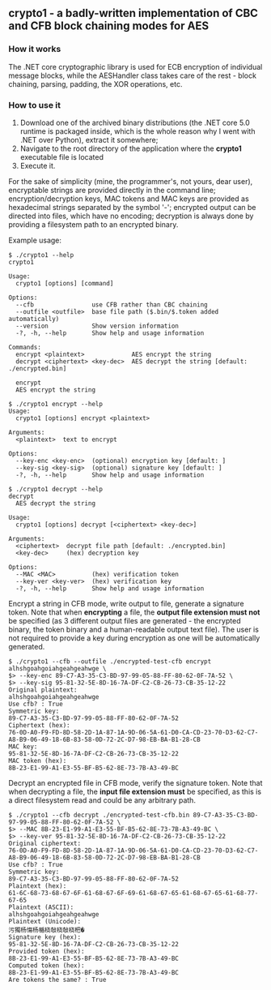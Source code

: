 ## crypto1 - a badly-written implementation of CBC and CFB block chaining modes for AES

### How it works

The .NET core cryptographic library is used for ECB encryption of individual message blocks, while the AESHandler class takes care of the rest - block chaining, parsing, padding, the XOR operations, etc.

### How to use it

1. Download one of the archived binary distributions (the .NET core 5.0 runtime is packaged inside, which is the whole reason why I went with .NET over Python), extract it somewhere;
2. Navigate to the root directory of the application where the **crypto1** executable file is located
3. Execute it.

For the sake of simplicity (mine, the programmer's, not yours, dear user), encryptable strings are provided directly in the command line; encryption/decryption keys, MAC tokens and MAC keys are provided as hexadecimal strings separated by the symbol '-'; encrypted output can be directed into files, which have no encoding; decryption is always done by providing a filesystem path to an encrypted binary.

Example usage:

```
$ ./crypto1 --help
crypto1

Usage:
  crypto1 [options] [command]

Options:
  --cfb                use CFB rather than CBC chaining
  --outfile <outfile>  base file path ($.bin/$.token added automatically)
  --version            Show version information
  -?, -h, --help       Show help and usage information

Commands:
  encrypt <plaintext>             AES encrypt the string
  decrypt <ciphertext> <key-dec>  AES decrypt the string [default: ./encrypted.bin]

  encrypt
  AES encrypt the string
```
```
$ ./crypto1 encrypt --help
Usage:
  crypto1 [options] encrypt <plaintext>

Arguments:
  <plaintext>  text to encrypt

Options:
  --key-enc <key-enc>  (optional) encryption key [default: ]
  --key-sig <key-sig>  (optional) signature key [default: ]
  -?, -h, --help       Show help and usage information
```
```
$ ./crypto1 decrypt --help
decrypt
  AES decrypt the string

Usage:
  crypto1 [options] decrypt [<ciphertext> <key-dec>]

Arguments:
  <ciphertext>  decrypt file path [default: ./encrypted.bin]
  <key-dec>     (hex) decryption key

Options:
  --MAC <MAC>          (hex) verification token
  --key-ver <key-ver>  (hex) verification key
  -?, -h, --help       Show help and usage information
```

Encrypt a string in CFB mode, write output to file, generate a signature token. Note that when **encrypting** a file, the **output file extension must not** be specified (as 3 different output files are generated - the encrypted binary, the token binary and a human-readable output text file). The user is not required to provide a key during encryption as one will be automatically generated.

```
$ ./crypto1 --cfb --outfile ./encrypted-test-cfb encrypt alhshgoahgoiahgeahgeahwge \
$> --key-enc 89-C7-A3-35-C3-BD-97-99-05-88-FF-80-62-0F-7A-52 \
$> --key-sig 95-81-32-5E-8D-16-7A-DF-C2-CB-26-73-CB-35-12-22
Original plaintext:
alhshgoahgoiahgeahgeahwge
Use cfb? : True
Symmetric key:
89-C7-A3-35-C3-BD-97-99-05-88-FF-80-62-0F-7A-52
Ciphertext (hex):
76-0D-A0-F9-FD-8D-58-2D-1A-87-1A-9D-06-5A-61-D0-CA-CD-23-70-D3-62-C7-A8-B9-06-49-18-6B-83-58-0D-72-2C-D7-98-EB-BA-B1-28-CB
MAC key:
95-81-32-5E-8D-16-7A-DF-C2-CB-26-73-CB-35-12-22
MAC token (hex):
8B-23-E1-99-A1-E3-55-BF-B5-62-8E-73-7B-A3-49-BC

```

Decrypt an encrypted file in CFB mode, verify the signature token. Note that when decrypting a file, the **input file extension must** be specified, as this is a direct filesystem read and could be any arbitrary path.

```
$ ./crypto1 --cfb decrypt ./encrypted-test-cfb.bin 89-C7-A3-35-C3-BD-97-99-05-88-FF-80-62-0F-7A-52 \
$> --MAC 8B-23-E1-99-A1-E3-55-BF-B5-62-8E-73-7B-A3-49-BC \
$> --key-ver 95-81-32-5E-8D-16-7A-DF-C2-CB-26-73-CB-35-12-22
Original ciphertext:
76-0D-A0-F9-FD-8D-58-2D-1A-87-1A-9D-06-5A-61-D0-CA-CD-23-70-D3-62-C7-A8-B9-06-49-18-6B-83-58-0D-72-2C-D7-98-EB-BA-B1-28-CB
Use cfb? : True
Symmetric key:
89-C7-A3-35-C3-BD-97-99-05-88-FF-80-62-0F-7A-52
Plaintext (hex):
61-6C-68-73-68-67-6F-61-68-67-6F-69-61-68-67-65-61-68-67-65-61-68-77-67-65
Plaintext (ASCII):
alhshgoahgoiahgeahgeahwge
Plaintext (Unicode):
污獨杨慯杨楯桡敧桡敧桡杷�
Signature key (hex):
95-81-32-5E-8D-16-7A-DF-C2-CB-26-73-CB-35-12-22
Provided token (hex):
8B-23-E1-99-A1-E3-55-BF-B5-62-8E-73-7B-A3-49-BC
Computed token (hex):
8B-23-E1-99-A1-E3-55-BF-B5-62-8E-73-7B-A3-49-BC
Are tokens the same? : True

```